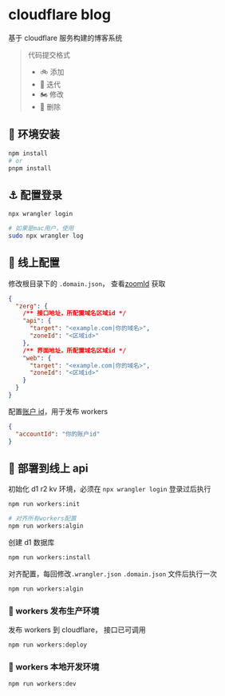 # cloudflare blog

基于 cloudflare 服务构建的博客系统

> 代码提交格式
>
> - 🚲 添加
> - 🛵 迭代
> - 🏍️ 修改
> - 🦼 删除

## 🚧 环境安装

```sh
npm install
# or
pnpm install
```

## ⚓️ 配置登录

```sh
npx wrangler login

# 如果是mac用户，使用
sudo npx wrangler log
```

## 🧩 线上配置

修改根目录下的 `.domain.json`， 查看[zoomId](https://developers.cloudflare.com/fundamentals/get-started/basic-tasks/find-account-and-zone-ids/) 获取

```json
{
  "zerg": {
    /** 接口地址，所配置域名区域id */
    "api": {
      "target": "<example.com|你的域名>",
      "zoneId": "<区域id>"
    },
    /** 界面地址，所配置域名区域id */
    "web": {
      "target": "<example.com|你的域名>",
      "zoneId": "<区域id>"
    }
  }
}
```

配置[账户 id](https://developers.cloudflare.com/workers/wrangler/configuration/)，用于发布 workers

```json
{
  "accountId": "你的账户id"
}
```

## 🛞 部署到线上 api

初始化 d1 r2 kv 环境，必须在 `npx wrangler login` 登录过后执行

```sh
npm run workers:init

# 对齐所有workers配置
npm run workers:algin
```

创建 d1 数据库

```sh
npm run workers:install
```

对齐配置，每回修改`.wrangler.json` `.domain.json` 文件后执行一次

```sh
npm run workers:algin
```

### 🚠 workers 发布生产环境

发布 workers 到 cloudflare， 接口已可调用

```sh
npm run workers:deploy
```

### 🚟 workers 本地开发环境

```sh
npm run workers:dev
```
